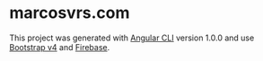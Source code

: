 # marcosvrs.com

This project was generated with [Angular CLI](https://github.com/angular/angular-cli) version 1.0.0 and use [Bootstrap v4](http://v4-alpha.getbootstrap.com/) and [Firebase](https://firebase.google.com/).
